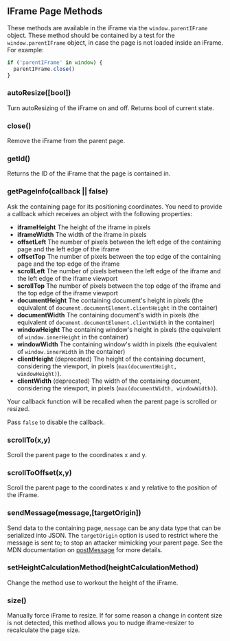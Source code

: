 ## IFrame Page Methods

These methods are available in the iFrame via the `window.parentIFrame` object. These method should be contained by a test for the `window.parentIFrame` object, in case the page is not loaded inside an iFrame. For example:

```js
if ('parentIFrame' in window) {
  parentIFrame.close()
}
```

### autoResize([bool])

Turn autoResizing of the iFrame on and off. Returns bool of current state.

### close()

Remove the iFrame from the parent page.

### getId()

Returns the ID of the iFrame that the page is contained in.

### getPageInfo(callback || false)

Ask the containing page for its positioning coordinates. You need to provide a callback which receives an object with the following properties:

* **iframeHeight** The height of the iframe in pixels
* **iframeWidth** The width of the iframe in pixels
* **offsetLeft** The number of pixels between the left edge of the containing page and the left edge of the iframe
* **offsetTop** The number of pixels between the top edge of the containing page and the top edge of the iframe
* **scrollLeft** The number of pixels between the left edge of the iframe and the left edge of the iframe viewport
* **scrollTop** The number of pixels between the top edge of the iframe and the top edge of the iframe viewport
* **documentHeight** The containing document's height in pixels (the equivalent of  `document.documentElement.clientHeight` in the container)
* **documentWidth** The containing document's width in pixels (the equivalent of `document.documentElement.clientWidth` in the container)
* **windowHeight** The containing window's height in pixels (the equivalent of `window.innerHeight` in the container)
* **windowWidth** The containing window's width in pixels (the equivalent of `window.innerWidth` in the container)
* **clientHeight** (deprecated) The height of the containing document, considering the viewport, in pixels (`max(documentHeight, windowHeight)`).
* **clientWidth** (deprecated) The width of the containing document, considering the viewport, in pixels (`max(documentWidth, windowWidth)`).


Your callback function will be recalled when the parent page is scrolled or resized.

Pass `false` to disable the callback.

### scrollTo(x,y)

Scroll the parent page to the coordinates x and y.

### scrollToOffset(x,y)

Scroll the parent page to the coordinates x and y relative to the position of the iFrame.

### sendMessage(message,[targetOrigin])

Send data to the containing page, `message` can be any data type that can be serialized into JSON. The `targetOrigin` option is used to restrict where the message is sent to; to stop an attacker mimicking your parent page. See the MDN documentation on [postMessage](https://developer.mozilla.org/en-US/docs/Web/API/Window.postMessage) for more details.

### setHeightCalculationMethod(heightCalculationMethod)

Change the method use to workout the height of the iFrame.

### size()

Manually force iFrame to resize. If for some reason a change in content size is not detected, this method allows you to nudge iframe-resizer to recalculate the page size.
